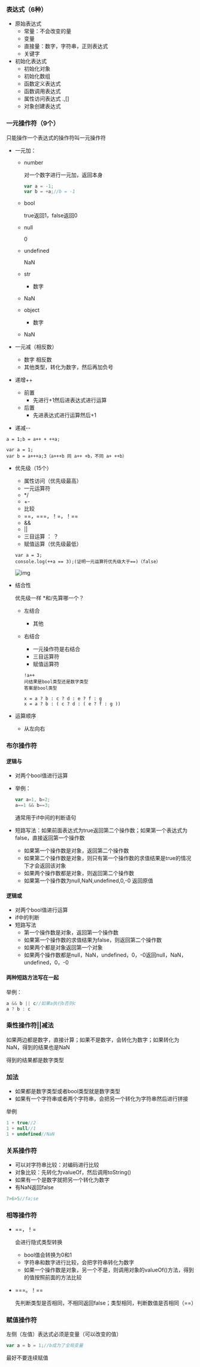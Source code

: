 ### 表达式（6种）

* 原始表达式
  * 常量：不会改变的量
  * 变量
  * 直接量：数字，字符串，正则表达式
  * 关键字
* 初始化表达式
  * 初始化对象
  * 初始化数组
  * 函数定义表达式
  * 函数调用表达式
  * 属性访问表达式   .,[]
  * 对象创建表达式

### 一元操作符（9个）

只能操作一个表达式的操作符叫一元操作符

* 一元加：

  * number

    对一个数字进行一元加，返回本身

    ```js
    var a = -1;
    var b = +a;//b = -1
    ```

  * bool

    true返回1，false返回0

  * null

    0

  * undefined

    NaN

  * str

    * 数字
  * NaN
  
  * object

    * 数字
  * NaN
  
* 一元减（相反数）

  * 数字 相反数
  * 其他类型，转化为数字，然后再加负号

* 递增++

  * 前置
    * 先进行+1然后进表达式进行运算
  * 后置
    * 先进表达式进行运算然后+1

* 递减--

```
a = 1;b = a++ + ++a;
```



```
var a = 1;
var b = a+++a;3（a+++b 同 a++ +b，不同 a+ ++b）
```

* 优先级（15个）

  * 属性访问（优先级最高）
  * 一元运算符
  * */
  * +-
  * 比较
  * ==，===，！=，！==
  * &&
  * ||
  * 三目运算 ： ？
  * 赋值运算（优先级最低）

  ```
  var a = 3;
  console.log(++a == 3);(证明一元运算符优先级大于==)（false）
  ```

  ![img](https://upload-images.jianshu.io/upload_images/59074-4f6587063ba9aee7.jpg?imageMogr2/auto-orient/strip|imageView2/2/w/711/format/webp)

  

* 结合性

  优先级一样 *和/先算哪一个？

  * 左结合

    * 其他

  * 右结合

    * 一元操作符是右结合
    * 三目运算符
    * 赋值运算符

    ```
    !a++
    问结果是bool类型还是数字类型
    答案是bool类型
    ```

    ```
    x = a ? b : c ? d : e ? f : g
    x = a ? b : ( c ? d : ( e ? f : g ))
    ```

    

* 运算顺序

  * 从左向右

### 布尔操作符

#### 逻辑与

* 对两个bool值进行运算

* 举例：

  ```js
  var a=1, b=2;
  a==1 && b==3;
  ```

  通常用于if中间的判断语句

* 短路写法：如果前面表达式为true返回第二个操作数；如果第一个表达式为false，直接返回第一个操作数

  * 如果第一个操作数是对象，返回第二个操作数
  * 如果第二个操作数是对象，则只有第一个操作数的求值结果是true的情况下才会返回该对象
  * 如果两个操作数都是对象，则返回第二个操作数
  * 如果第一个操作数为null,NaN,undefined,0,-0 返回原值

#### 逻辑或

* 对两个bool值进行运算
* if中的判断
* 短路写法
  * 第一个操作数是对象，返回第一个操作数
  * 如果第一个操作数的求值结果为false，则返回第二个操作数
  * 如果两个都是对象返回第一个对象
  * 如果两个操作数都是null，NaN，undefined，0，-0返回null，NaN，undefined，0，-0

#### 两种短路方法写在一起

举例：

```js
a && b || c//如果a执行b否则c 
a ? b : c
```

### 乘性操作符||减法

如果两边都是数字，直接计算；如果不是数字，会转化为数字；如果转化为NaN，得到的结果也是NaN

得到的结果都是数字类型

### 加法

* 如果都是数字类型或者bool类型就是数字类型
* 如果有一个字符串或者两个字符串，会把另一个转化为字符串然后进行拼接

举例

```js
1 + true//2
1 + null//1
1 + undefined//NaN
```

### 关系操作符

* 可以对字符串比较：对编码进行比较
* 对象比较：先转化为valueOf，然后调用toString()
* 如果有一个是数字就把另一个转化为数字
* 有NaN返回false

```js
7>6>5//fa;se
```

### 相等操作符

* ==，！=

  会进行隐式类型转换

  * bool值会转换为0和1
  * 字符串和数字进行比较，会把字符串转化为数字
  * 如果一个操作数是对象，另一个不是，则调用对象的valueOf()方法，得到的值按照前面的方法比较

* ===。！==

  先判断类型是否相同，不相同返回false；类型相同，判断数值是否相同（==）

### 赋值操作符

左侧（左值）表达式必须是变量（可以改变的值）

```js
var a = b = 1;//b成为了全局变量
```

最好不要连续赋值

